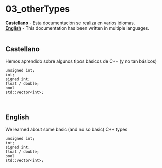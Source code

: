 # 03_otherTypes

[**Castellano**](#Castellano) - Esta documentación se realiza en varios idiomas.</br>
[**English**](#English) - This documentation has been written in multiple languages.</br></br>


## Castellano
Hemos aprendido sobre algunos tipos básicos de C++ (y no tan básicos)
```
unsigned int;
int;
signed int;
float / double;
bool
std::vector<int>;
```
</br>

## English
We learned about some basic (and no so basic) C++ types
```
unsigned int;
int;
signed int;
float / double;
bool
std::vector<int>;
```
